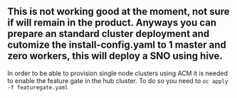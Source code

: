 ## This is not working good at the moment, not sure if will remain in the product. Anyways you can prepare an standard cluster deployment and cutomize the install-config.yaml to 1 master and zero workers, this will deploy a SNO using hive.

In order to be able to provision single node clusters using ACM it is needed to enable the feature gate in the hub cluster.
To do so you need to ```oc apply -f featuregate.yaml```
